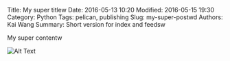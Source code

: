 Title: My super titlew
Date: 2016-05-13 10:20
Modified: 2016-05-15 19:30
Category: Python
Tags: pelican, publishing
Slug: my-super-postwd
Authors: Kai Wang
Summary: Short version for index and feedsw

My super contentw

![Alt Text]({filename}/images/peney.jpg)
